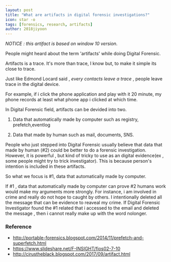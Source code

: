 ```yaml
---
layout: post
title: "What are artifacts in digital forensic investigations?"
icon: star -o
tags: [forensics, research, artifacts]
author: 2018jiyoon
---
```


_NOTICE : this artifact is based on window 10 version._

People might heard about the term 'artifacts' while doing Digital Forensic.

Artifacts is a trace. It's more than trace, I know but, to make it simple its close to trace.

Just like Edmond Locard said , _every contacts leave a trace_ , people leave trace in the digital device.

For example, if i click the phone application and play with it 20 minute, my phone records at least what phone app i clicked at which time.

In Digital Forensic field, artifacts can be devided into two.

1. Data that automatically made by computer such as registry, prefetch,eventlog

2. Data that made by human such as mail, documents, SNS.

People who just stepped into Digital Forensic usually  believe that data that made by human (#2) could be better to do a forensic investigation. However, it is powerful , but kind of tricky to use as an digital evidence(ex , some people might try to trick investigator). This is because person's intention is included in these artifacts.

So what we focus is #1, data that automatically made by computer.

If #1 , data that automatically made by computer can prove #2 humans work would make my arguments more strongly. For instance, i am involved in crime and really do not hope to caught by others. I intentionally deleted all the message that can be evidence to reaveal my crime. If Digital Forensic Investigator found the #1 related that i accessed to the email and deleted the message , then i cannot really make up with the word nolonger.  

### Reference 

* http://portable-forensics.blogspot.com/2014/11/prefetch-and-superfetch.html
* https://www.slideshare.net/F-INSIGHT/fios02-7-10
* http://cirustheblack.blogspot.com/2017/09/artifact.html


